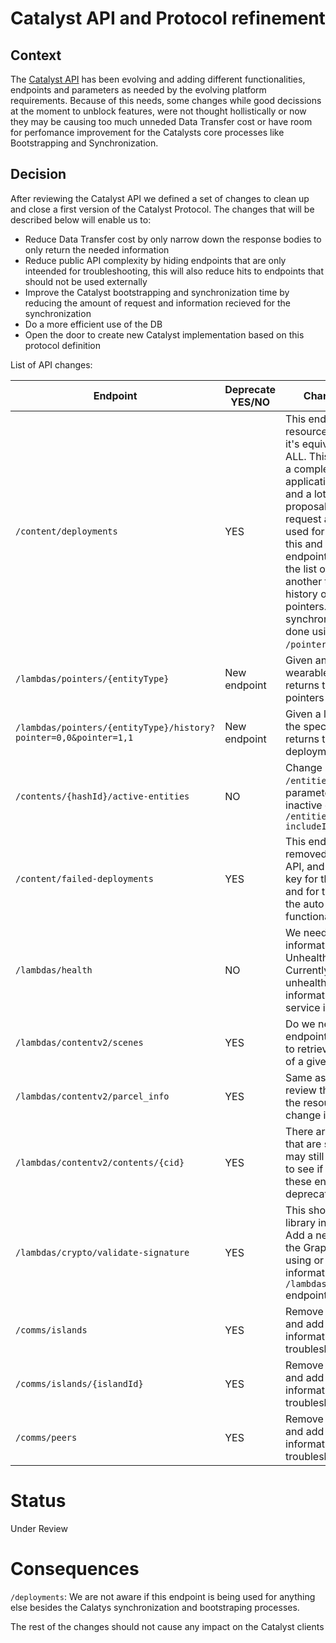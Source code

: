 
# Catalyst API and Protocol refinement 

## Context

The [Catalyst API](https://decentraland.github.io/catalyst-api-specs/) has been evolving and adding different functionalities, endpoints and parameters as needed by the evolving platform requirements. Because of this needs, some changes while good decissions at the moment to unblock features, were not thought hollistically or now they may be causing too much unneded Data Transfer cost or have room for perfomance improvement for the Catalysts core processes like Bootstrapping and Synchronization. 

## Decision

After reviewing the Catalyst API we defined a set of changes to clean up and close a first version of the Catalyst Protocol. The changes that will be described below will enable us to: 
- Reduce Data Transfer cost by only narrow down the response bodies to only return the needed information
- Reduce public API complexity by hiding endpoints that are only inteended for troubleshooting, this will also reduce hits to endpoints that should not be used externally
- Improve the Catalyst bootstrapping and synchronization time by reducing the amount of request and information recieved for the synchronization 
- Do a more efficient use of the DB
- Open the door to create new Catalyst implementation based on this protocol definition

List of API changes: 

| Endpoint                                                       | Deprecate YES/NO | Change Description                                                                                                                                                                                                                                                                                                                                                                                                                              |
|----------------------------------------------------------------|------------------|-------------------------------------------------------------------------------------------------------------------------------------------------------------------------------------------------------------------------------------------------------------------------------------------------------------------------------------------------------------------------------------------------------------------------------------------------|
| `/content/deployments`                                           | YES              | This endpoint consumes DB resources inefficiently  as it's equivalent to a SELECT ALL. This endpoint also has a complex UX with the application of many filters and a lot of parameters. The proposal is to deprecate (or request an API key to be used for troubleshooting) this and add 2 new endpoints: one to retrieve the list of all pointers and another to retrieve the history of a given list of pointers. Catalyst synchronization will be done using `/snapshots` and `/pointer-changes`.   |
| `/lambdas/pointers/{entityType}`                                 | New endpoint               | Given an entity type (scene, wearables) this endpoint returns the list of all the pointers paginated                                                                                                                                                                                                                                                                                                                                 |
| `/lambdas/pointers/{entityType}/history?pointer=0,0&pointer=1,1` | New endpoint               | Given a list of pointers of the specified entity type, returns the history of deployments                                                                                                                                                                                                                                                                                                                               |
| `/contents/{hashId}/active-entities`                             | NO               | Change resource to `/entities` and include a parameter to retrieve inactive entities too `/entities?includeInactive=true`                                                                                                                                                                                                                                                                                                                               |
| `/content/failed-deployments`                                    | YES              | This endpoint should be removed from the public API, and only be used with a key for the Catalyst Monitor and for troubleshooting or the auto-fix deployments functionality                                                                                                                                                                                                                                                                     |
| `/lambdas/health`                                                | NO               | We need to add more information like the Unhealthy message. Currently you get an unhealthy state and no information about why the service is unhealthy                                                                                                                                                                                                                                                                                          |
| `/lambdas/contentv2/scenes`                                      | YES              | Do we need the v2? this endpoint should be generic to retrieve the list of scenes of a given coordinates                                                                                                                                                                                                                                                                                                                                        |
| `/lambdas/contentv2/parcel_info`                                 | YES              | Same as above, we need to review the need of the v2 in the resource name and change it to be generic                                                                                                                                                                                                                                                                                                                                            |
| `/lambdas/contentv2/contents/{cid}`                              | YES              | There are old entities v2 that are still requested and may still be valid. We need to see if we can update these entities and deprecate this endpoint                                                                                                                                                                                                                                                                                           |
| `/lambdas/crypto/validate-signature`                             | YES              | This should be done with a library in the client side. Add a new lambda to return the Graph URL that we are using or add this information to the `/lambdas/contracts/servers` endpoint                                                                                                                                                                                                                                                            |
| `/comms/islands`                                                 | YES              | Remove from the public API and add a key to use this information for troubleshooting                                                                                                                                                                                                                                                                                                                                                            |
| `/comms/islands/{islandId}`                                      | YES              | Remove from the public API and add a key to use this information for troubleshooting                                                                                                                                                                                                                                                                                                                                                            |
| `/comms/peers`                                                   | YES              | Remove from the public API and add a key to use this information for troubleshooting                                                                                                                                                                                                                                                                                                                                                            |


# Status

Under Review

# Consequences

`/deployments`: We are not aware if this endpoint is being used for anything else besides the Calatys synchronization and bootstraping processes. 

The rest of the changes should not cause any impact on the Catalyst clients
